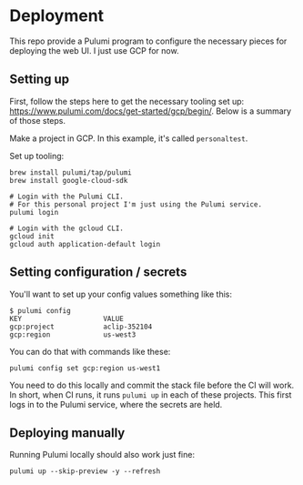 # Deployment

This repo provide a Pulumi program to configure the necessary pieces for deploying the web UI. I just use GCP for now.

## Setting up

First, follow the steps here to get the necessary tooling set up: https://www.pulumi.com/docs/get-started/gcp/begin/. Below is a summary of those steps.

Make a project in GCP. In this example, it's called `personaltest`.

Set up tooling:
```
brew install pulumi/tap/pulumi
brew install google-cloud-sdk

# Login with the Pulumi CLI.
# For this personal project I'm just using the Pulumi service.
pulumi login

# Login with the gcloud CLI.
gcloud init
gcloud auth application-default login
```

## Setting configuration / secrets
You'll want to set up your config values something like this:
```
$ pulumi config
KEY                    VALUE
gcp:project            aclip-352104
gcp:region             us-west3
```

You can do that with commands like these:
```
pulumi config set gcp:region us-west1
```

You need to do this locally and commit the stack file before the CI will work. In short, when CI runs, it runs `pulumi up` in each of these projects. This first logs in to the Pulumi service, where the secrets are held.

## Deploying manually
Running Pulumi locally should also work just fine:
```
pulumi up --skip-preview -y --refresh
```
